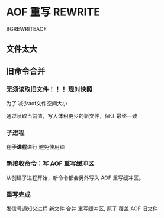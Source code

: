 
# AOF 重写 REWRITE
BGREWRITEAOF
## 文件太大


## 旧命令合并
### **无须读取旧文件！！！** 现时快照
为了 减少aof文件空间大小

通过读取当前值，写入体积更少的新文件，保证 最终一致

### 子进程
在**子进程**进行 避免使用锁


### 新接收命令：写 AOF 重写缓冲区 
从创建子进程开始，新命令都会另外写入 AOF 重写缓冲区。

### 重写完成
发信号通知父进程
新文件 合并 重写缓冲区, 原子 覆盖 AOF 旧文件